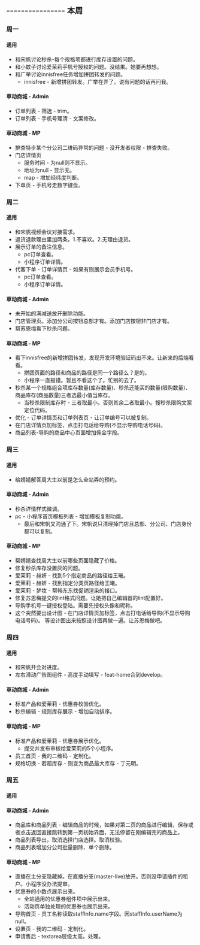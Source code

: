 ## ---------------- 本周

### 周一
#### 通用
* 和宋帆讨论秒杀-每个规格项都进行库存设置的问题。
* 和小蚊子讨论爱茉莉手机号授权的问题。没结果。她要再想想。
* 和广举讨论innisfree任务增加拼团转发的问题。
  - innisfree - 新增拼团转发。广举在弄了。说有问题的话再问我。
#### 草动商城 - Admin
* 订单列表 - 筛选 - trim。
* 订单列表 - 手机号理清 - 文案修改。
#### 草动商城 - MP
* 排查特步某个分公司二维码异常的问题 - 没开发者权限 - 排查失败。
* 门店详情页
  - 服务时间 - 为null则不显示。
  - 地址为null - 显示无。
  - map - 增加经纬度判断。
* 下单页 - 手机号走数字键盘。

### 周二
#### 通用
* 和宋帆视频会议对接需求。
* 退货退款理由里加两条。1.不喜欢。2.无理由退货。
* 展示订单的备注信息。
  - pc订单查看。
  - 小程序订单详情。
* 代客下单 - 订单详情页 - 如果有则展示会员手机号。
  - pc订单查看。
  - 小程序订单详情。
#### 草动商城 - Admin
* 未开始的满减送放开删除功能。
* 门店管理页。添加分公司按钮总部才有。添加门店按钮非门店才有。
* 帮苏恩梅看下秒杀问题。
#### 草动商城 - MP
* 看下innisfree的新增拼团转发，发现开发环境验证码出不来。让新来的后端看看。
  - 拼团页面的路径和商品的路径是同一个路径么？是的。
  - 小程序一直报错。暂且不看这个了。忙别的去了。
* 秒杀某一个规格组合项库存数量(库存数量)、秒杀还能买的数量(限购数量)、商品库存(商品数量)三者选最小值当库存。
  - 当秒杀限制库存时 - 三者取最小。否则其余二者取最小。搜秒杀限购文案定位代码。
* 优化 - 订单详情页和订单列表页 - 让订单编号可以被复制。
* 在门店详情页加标签，点击打电话给导购(不显示导购电话号码)。
* 商品列表-导购的商品中心页面增加佣金字段。

### 周三
#### 通用
* 给婧婧解答周大生以前是怎么全站弄的预约。
#### 草动商城 - Admin
* 秒杀详情样式微调。
* pc - 小程序首页模板列表 - 增加模板复制功能。
  - 最后和宋帆又沟通了下。宋帆说只清理掉门店且总部、分公司、门店身份都可以复制。
#### 草动商城 - MP
* 帮婧婧查找周大生以前哪些页面隐藏了价格。
* 修复秒杀库存没置灰的问题。
* 爱茉莉 - 赫妍 - 找到5个指定商品的路径给王曦。
* 爱茉莉 - 赫妍 - 找到指定分类页路径给王曦。
* 爱茉莉 - 梦妆 - 帮韩东东找促销渲染的接口。
* 修复苏恩梅提交的lint格式问题。让她把自己编辑器的lint配置好。
* 导购手机号一键授权登陆。需要先授权头像和昵称。
* 这个突然要出设计图 - 在门店详情页加标签，点击打电话给导购(不显示导购电话号码)。 等设计图出来按照设计图再做一遍。让苏恩梅做吧。

### 周四
#### 通用
* 和宋帆开会对进度。
* 左右滑动广告图组件 - 高度手动填写 - feat-home合到develop。
#### 草动商城 - Admin
* 标准产品和爱茉莉 - 优惠券校验优化。
* 秒杀编辑 - 规则库存展示 - 增加自动排序。
#### 草动商城 - MP
* 标准产品和爱茉莉 - 优惠券展示优化。
  - 提交并发布审核给爱茉莉的5个小程序。
* 员工首页 - 我的二维码 - 定制化。
* 规格切换 - 若超库存 - 则变为商品最大库存 - 丁元明。

### 周五
#### 通用
#### 草动商城 - Admin
* 商品库和商品列表 - 编辑商品的时候，如果对第二页的商品进行编辑，保存或者点击返回直接跳转到第一页初始界面，无法停留在刚编辑完的商品上。
* 商品列表导出，取消选择门店选择。取消校验。
* 商品列表增加分公司批量删除、单个删除。
#### 草动商城 - MP
* 直播在主分支隐藏掉。在直播分支(master-live)放开。否则没申请插件的租户。小程序没办法提审。
* 优惠券的小数点展示出来。
  - 全站通用的优惠券组件项中展示出来。
  - 活动页单独处理的优惠券也展示出来。
* 导购首页 - 员工名称读取staffInfo.name字段。因staffInfo.userName为null。
* 设置页 - 我的二维码 - 定制化。
* 申请售后 - textarea层级太高。处理。
